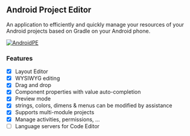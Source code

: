 ## Android Project Editor

An application to efficiently and quickly manage your resources of your Android projects based on Gradle on your Android phone.

[![AndroidPE](https://img.shields.io/badge/Download-Letest_Release-blue?style=for-the-badge)](https://github.com/CYRAXApps/AndroidPE/releases/tag/AndroidPE)

### Features
- [X] Layout Editor
- [X] WYSIWYG editing
- [X] Drag and drop
- [X] Component properties with value auto-completion
- [X] Preview mode
- [X] strings, colors, dimens & menus can be modified by assistance
- [X] Supports multi-module projects
- [X] Manage activities, permissions, ...
- [ ] Language servers for Code Editor
